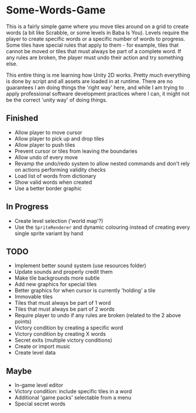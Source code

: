 # Some-Words-Game

This is a fairly simple game where you move tiles around on a grid to create words (a bit like Scrabble, or some levels in Baba Is You). Levels require the player to create specific words or a specific number of words to progress. Some tiles have special rules that apply to them - for example, tiles that cannot be moved or tiles that must always be part of a complete word. If any rules are broken, the player must undo their action and try something else.

This entire thing is me learning how Unity 2D works. Pretty much everything is done by script and all assets are loaded in at runtime. There are no guarantees I am doing things the 'right way' here, and while I am trying to apply professional software development practices where I can, it might not be the correct 'unity way' of doing things.

## Finished

* Allow player to move cursor
* Allow player to pick up and drop tiles
* Allow player to push tiles
* Prevent cursor or tiles from leaving the boundaries
* Allow undo of every move
* Revamp the undo/redo system to allow nested commands and don't rely on actions performing validity checks
* Load list of words from dictionary
* Show valid words when created
* Use a better border graphic

## In Progress
* Create level selection ('world map'?)
* Use the `SpriteRenderer` and dynamic colouring instead of creating every single sprite variant by hand

## TODO

* Implement better sound system (use resources folder)
* Update sounds and properly credit them
* Make tile backgrounds more subtle
* Add new graphics for special tiles
* Better graphics for when cursor is currently 'holding' a tile
* Immovable tiles
* Tiles that must always be part of 1 word
* Tiles that must always be part of 2 words
* Require player to undo if any rules are broken (related to the 2 above points)
* Victory condition by creating a specific word
* Victory condition by creating X words
* Secret exits (multiple victory conditions)
* Create or import music
* Create level data

## Maybe

* In-game level editor
* Victory condition: include specific tiles in a word
* Additional 'game packs' selectable from a menu
* Special secret words
